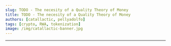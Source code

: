 ```yaml
---
slug: TODO - The necesity of a Quality Theory of Money
title: TODO - The necesity of a Quality Theory of Money
authors: [catallactic, pellyadolfo]
tags: [crypto, RWA, tokenization]
image: /img/catallactic-banner.jpg
---
```

---


